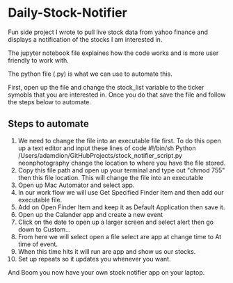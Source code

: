 # Daily-Stock-Notifier
Fun side project I wrote to pull live stock data from yahoo finance and displays a notification of the stocks I am interested in. 

The jupyter notebook file explaines how the code works and is more user friendly to work with. 

The python file (.py) is what we can use to automate this. 

First, open up the file and change the stock_list variable to the ticker symobls that you are interested in. Once you do that save the file and follow the steps below to automate.

## Steps to automate 
1. We need to change the file into an executable file first. To do this open up a text editor and input these lines of code 
          #!/bin/sh
          Python /Users/adamdion/GitHubProjects/stock_notifier_script.py
          neonphotography 
    change the location to where you have the file stored.
2. Copy this file path and open up your terminal and type out "chmod 755" then this file location. This will change the file into an executable
3. Open up Mac Automator and select app.
4. In our work flow we will use Get Specified Finder Item and then add our executable file.
5. Add on Open Finder Item and keep it as Default Application then save it.
6. Open up the Calander app and create a new event
7. Click on the date to open up a larger screen and select alert then go down to Custom...
8. From here we will select open a file select are app at change time to At time of event.
9. When this time hits it will run are app and show us our stocks.
10. Set up repeats so it updates you whenever you want.


And Boom you now have your own stock notifier app on your laptop.


